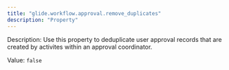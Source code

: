 ```yaml
---
title: "glide.workflow.approval.remove_duplicates"
description: "Property"
---
```


Description: Use this property to deduplicate user approval records that are created by activites within an approval coordinator.

Value: `false`